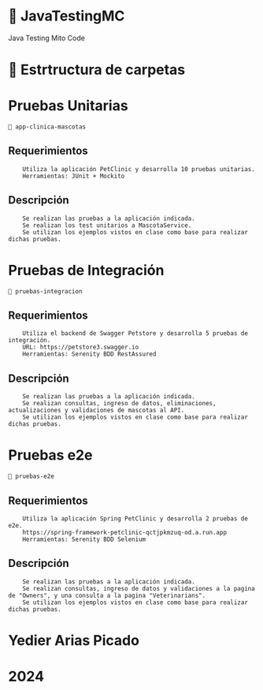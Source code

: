 # 🧪 JavaTestingMC
Java Testing Mito Code

# 📁 Estrtructura de carpetas

# Pruebas Unitarias
    📂 app-clinica-mascotas
## Requerimientos
        Utiliza la aplicación PetClinic y desarrolla 10 pruebas unitarias.
        Herramientas: JUnit + Mockito
## Descripción
        Se realizan las pruebas a la aplicación indicada.
        Se realizan los test unitarios a MascotaService.
        Se utilizan los ejemplos vistos en clase como base para realizar dichas pruebas.
# Pruebas de Integración
    📂 pruebas-integracion
## Requerimientos
        Utiliza el backend de Swagger Petstore y desarrolla 5 pruebas de integración.
        URL: https://petstore3.swagger.io
        Herramientas: Serenity BDD RestAssured
## Descripción
        Se realizan las pruebas a la aplicación indicada.
        Se realizan consultas, ingreso de datos, eliminaciones, actualizaciones y validaciones de mascotas al API.
        Se utilizan los ejemplos vistos en clase como base para realizar dichas pruebas.
# Pruebas e2e
    📂 pruebas-e2e
## Requerimientos
        Utiliza la aplicación Spring PetClinic y desarrolla 2 pruebas de e2e.
        https://spring-framework-petclinic-qctjpkmzuq-od.a.run.app
        Herramientas: Serenity BDD Selenium
## Descripción
        Se realizan las pruebas a la aplicación indicada.
        Se realizan consultas, ingreso de datos y validaciones a la pagina de "Owners", y una consulta a la pagina "Veterinarians".
        Se utilizan los ejemplos vistos en clase como base para realizar dichas pruebas.


# Yedier Arias Picado
# 2024